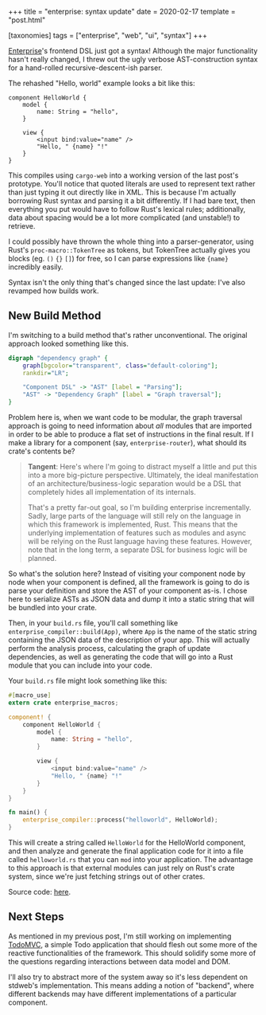 +++
title = "enterprise: syntax update"
date = 2020-02-17
template = "post.html"

[taxonomies]
tags = ["enterprise", "web", "ui", "syntax"]
+++

[Enterprise][1]'s frontend DSL just got a syntax! Although the major functionality hasn't really changed, I threw out the ugly verbose AST-construction syntax for a hand-rolled recursive-descent-ish parser.

<!-- more -->

The rehashed "Hello, world" example looks a bit like this:

```
component HelloWorld {
    model {
        name: String = "hello",
    }

    view {
        <input bind:value="name" />
        "Hello, " {name} "!"
    }
}
```

This compiles using `cargo-web` into a working version of the last post's prototype. You'll notice that quoted literals are used to represent text rather than just typing it out directly like in XML. This is because I'm actually borrowing Rust syntax and parsing it a bit differently. If I had bare text, then everything you put would have to follow Rust's lexical rules; additionally, data about spacing would be a lot more complicated (and unstable!) to retrieve.

I could possibly have thrown the whole thing into a parser-generator, using Rust's `proc-macro::TokenTree` as tokens, but TokenTree actually gives you blocks (eg. `()` `{}` `[]`) for free, so I can parse expressions like `{name}` incredibly easily.

Syntax isn't the only thing that's changed since the last update: I've also revamped how builds work.

New Build Method
----------------

I'm switching to a build method that's rather unconventional. The original approach looked something like this.

```dot
digraph "dependency graph" {
    graph[bgcolor="transparent", class="default-coloring"];
    rankdir="LR";

    "Component DSL" -> "AST" [label = "Parsing"];
    "AST" -> "Dependency Graph" [label = "Graph traversal"];
}
```

Problem here is, when we want code to be modular, the graph traversal approach is going to need information about _all_ modules that are imported in order to
be able to produce a flat set of instructions in the final result. If I make a library for a component (say, `enterprise-router`), what should its crate's contents be?

> **Tangent**: Here's where I'm going to distract myself a little and put this into a more big-picture perspective. Ultimately, the ideal manifestation of an architecture/business-logic separation would be a DSL that completely hides all implementation of its internals.
>
> That's a pretty far-out goal, so I'm building enterprise incrementally. Sadly, large parts of the language will still rely on the language in which this framework is implemented, Rust. This means that the underlying implementation of features such as modules and async will be relying on the Rust language having these features. However, note that in the long term, a separate DSL for business logic will be planned.

So what's the solution here? Instead of visiting your component node by node when your component is defined, all the framework is going to do is parse your definition and store the AST of your component as-is. I chose here to serialize ASTs as JSON data and dump it into a static string that will be bundled into your crate.

Then, in your `build.rs` file, you'll call something like `enterprise_compiler::build(App)`, where `App` is the name of the static string containing the JSON data of the description of your app. This will actually perform the analysis process, calculating the graph of update dependencies, as well as generating the code that will go into a Rust module that you can include into your code.

Your `build.rs` file might look something like this:

```rs
#[macro_use]
extern crate enterprise_macros;

component! {
    component HelloWorld {
        model {
            name: String = "hello",
        }

        view {
            <input bind:value="name" />
            "Hello, " {name} "!"
        }
    }
}

fn main() {
    enterprise_compiler::process("helloworld", HelloWorld);
}
```

This will create a string called `HelloWorld` for the HelloWorld component, and then analyze and generate the final application code for it into a file called `helloworld.rs` that you can `mod` into your application. The advantage to this approach is that external modules can just rely on Rust's crate system, since we're just fetching strings out of other crates.

Source code: [here][3].

Next Steps
----------

As mentioned in my previous post, I'm still working on implementing [TodoMVC][2], a simple Todo application that should flesh out some more of the reactive functionalities of the framework. This should solidify some more of the questions regarding interactions between data model and DOM.

I'll also try to abstract more of the system away so it's less dependent on stdweb's implementation. This means adding a notion of "backend", where different backends may have different implementations of a particular component.



[1]: @/enterprise/2020-02-11-prototype/index.md
[2]: http://todomvc.com/
[3]: https://git.iptq.io/michael/enterprise/src/commit/1453885ed2c3a5159431bb41398b9b8bea4d49f5
